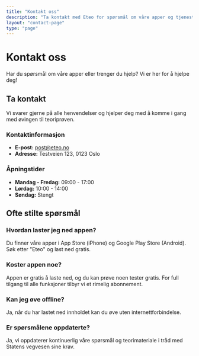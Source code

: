 ```yaml
---
title: "Kontakt oss"
description: "Ta kontakt med Eteo for spørsmål om våre apper og tjenester for teoriprøven."
layout: "contact-page"
type: "page"
---
```


# Kontakt oss

Har du spørsmål om våre apper eller trenger du hjelp? Vi er her for å hjelpe deg!

## Ta kontakt

Vi svarer gjerne på alle henvendelser og hjelper deg med å komme i gang med øvingen til teoriprøven.

### Kontaktinformasjon

- **E-post:** post@eteo.no 
- **Adresse:** Testveien 123, 0123 Oslo

### Åpningstider

- **Mandag - Fredag:** 09:00 - 17:00
- **Lørdag:** 10:00 - 14:00
- **Søndag:** Stengt

## Ofte stilte spørsmål

### Hvordan laster jeg ned appen?

Du finner våre apper i App Store (iPhone) og Google Play Store (Android). Søk etter "Eteo" og last ned gratis.

### Koster appen noe?

Appen er gratis å laste ned, og du kan prøve noen tester gratis. For full tilgang til alle funksjoner tilbyr vi et rimelig abonnement.

### Kan jeg øve offline?

Ja, når du har lastet ned innholdet kan du øve uten internettforbindelse.

### Er spørsmålene oppdaterte?

Ja, vi oppdaterer kontinuerlig våre spørsmål og teorimateriale i tråd med Statens vegvesen sine krav.


